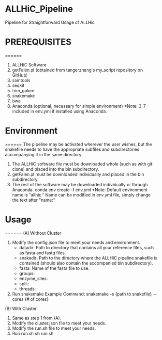 # ALLHiC_Pipeline
Pipeline for Straightforward Usage of ALLHic

# PREREQUISITES
======
1. ALLHiC Software
2. getFalen.pl (obtained from tangerzhang's my_script repository on GitHub)
3. samtools
4. seqkit
5. trim_galore
6. snakemake
7. bwa
8. Anaconda (optional, necessary for simple environment)
*Note: 3-7 included in env.yml if installed using Anaconda.

# Environment
======
The pipeline may be activated wherever the user wishes, but the snakefile needs to have the appropriate subfiles and subdirectories accompanying it in the same directory.
1. The ALLHiC software file must be downloaded whole (such as with git clone) and placed into the bin subdirectory.
2. getFalen.pl must be downloaded individually and placed in the bin subdirectory.
3. The rest of the software may be downloaded individually or through Anaconda.
	 conda env create -f env.yml
	 *Note: Default environment name is "allhic." Name can be modified in env.yml file, simply change the text after "name:"
   
# Usage
======
(A) Without Cluster
1. Modify the config.json file to meet your needs and environment.
	* datadir: Path to directory that contains all your reference files, such as fasta and fastq files.
	* snakedir: Path to the directory where the ALLHiC pipeline snakefile is contained (should also contain the accompanied bin subdirectory).
	* fasta: Name of the fasta file to use.
	* groups:
	* enzyme_sites:
	* split:
	* threads:
2. Run snakemake
	Example Command: snakemake -s {path to snakefile} --cores {# of cores}

(B) With Cluster
1. Same as step 1 from (A).
2. Modify the cluster.json file to meet your needs.
3. Modify the run.sh file to meet your needs.
4. Run run.sh
	sh run.sh
